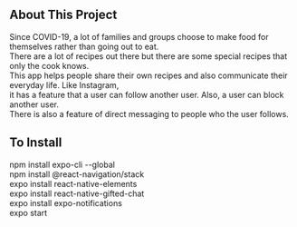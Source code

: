 ## About This Project
Since COVID-19, a lot of families and groups choose to make food for themselves rather than going out to eat.<br /> 
There are a lot of recipes out there but there are some special recipes that only the cook knows.<br /> 
This app helps people share their own recipes and also communicate their everyday life. Like Instagram, <br />
it has a feature that a user can follow another user. Also,  a user can block another user.<br /> 
There is also a feature of direct messaging to people who the user follows. 

## To Install
npm install expo-cli --global<br />
npm install @react-navigation/stack<br />
expo install react-native-elements<br />
expo install react-native-gifted-chat<br />
expo install expo-notifications<br />
expo start
